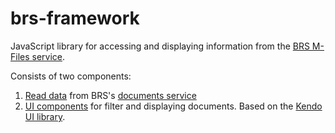 # brs-framework
JavaScript library for accessing and displaying information from the
[BRS M-Files service](http://informea.pops.int/BrsDocuments/MFiles.svc).

Consists of two components:

1. [Read data](https://github.com/mazurov/brs-framework/blob/master/src/brs-odata.js) from BRS's [documents service](http://informea.pops.int/BrsDocuments/MFiles.svc)
2. [UI components](https://github.com/mazurov/brs-framework/blob/master/src/brs-ui.js)  for filter and displaying documents. Based on the [Kendo UI library](http://www.telerik.com/kendo-ui).